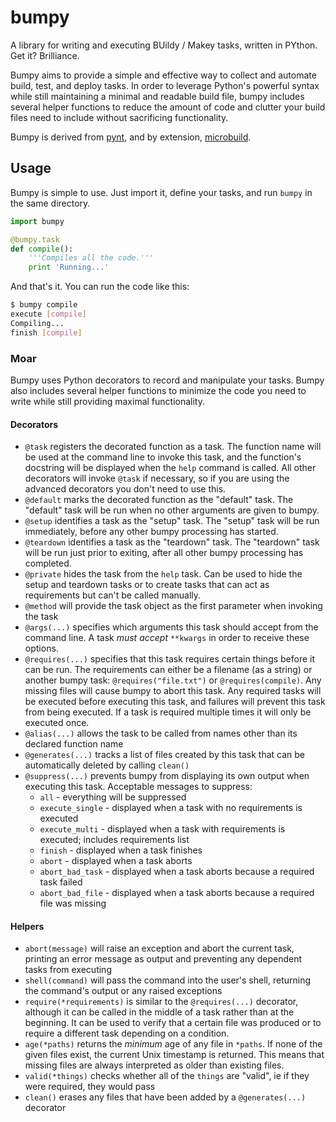 # bumpy

A library for writing and executing BUildy / Makey tasks, written in PYthon. Get it? Brilliance.

Bumpy aims to provide a simple and effective way to collect and automate build, test, and deploy tasks. In order to leverage Python's powerful syntax while still maintaining a minimal and readable build file, bumpy includes several helper functions to reduce the amount of code and clutter your build files need to include without sacrificing functionality.

Bumpy is derived from [pynt](https://github.com/rags/pynt), and by extension, [microbuild](https://github.com/CalumJEadie/microbuild).

## Usage

Bumpy is simple to use. Just import it, define your tasks, and run `bumpy` in the same directory.

```python
import bumpy

@bumpy.task
def compile():
	'''Compiles all the code.'''
	print 'Running...'
```

And that's it. You can run the code like this:

```bash
$ bumpy compile
execute [compile]
Compiling...
finish [compile]
```

### Moar

Bumpy uses Python decorators to record and manipulate your tasks. Bumpy also includes several helper functions to minimize the code you need to write while still providing maximal functionality.

#### Decorators

* `@task` registers the decorated function as a task. The function name will be used at the command line to invoke this task, and the function's docstring will be displayed when the `help` command is called. All other decorators will invoke `@task` if necessary, so if you are using the advanced decorators you don't need to use this.
* `@default` marks the decorated function as the "default" task. The "default" task will be run when no other arguments are given to bumpy.
* `@setup` identifies a task as the "setup" task. The "setup" task will be run immediately, before any other bumpy processing has started.
* `@teardown` identifies a task as the "teardown" task. The "teardown" task will be run just prior to exiting, after all other bumpy processing has completed.
* `@private` hides the task from the `help` task. Can be used to hide the setup and teardown tasks or to create tasks that can act as requirements but can't be called manually.
* `@method` will provide the task object as the first parameter when invoking the task
* `@args(...)` specifies which arguments this task should accept from the command line. A task *must accept* `**kwargs` in order to receive these options.
* `@requires(...)` specifies that this task requires certain things before it can be run. The requirements can either be a filename (as a string) or another bumpy task: `@requires("file.txt")` or `@requires(compile)`. Any missing files will cause bumpy to abort this task. Any required tasks will be executed before executing this task, and failures will prevent this task from being executed. If a task is required multiple times it will only be executed once.
* `@alias(...)` allows the task to be called from names other than its declared function name
* `@generates(...)` tracks a list of files created by this task that can be automatically deleted by calling `clean()`
* `@suppress(...)` prevents bumpy from displaying its own output when executing this task. Acceptable messages to suppress:
  * `all` - everything will be suppressed
  * `execute_single` - displayed when a task with no requirements is executed
  * `execute_multi` - displayed when a task with requirements is executed; includes requirements list
  * `finish` - displayed when a task finishes
  * `abort` - displayed when a task aborts
  * `abort_bad_task` - displayed when a task aborts because a required task failed
  * `abort_bad_file` - displayed when a task aborts because a required file was missing

#### Helpers

* `abort(message)` will raise an exception and abort the current task, printing an error message as output and preventing any dependent tasks from executing
* `shell(command)` will pass the command into the user's shell, returning the command's output or any raised exceptions
* `require(*requirements)` is similar to the `@requires(...)` decorator, although it can be called in the middle of a task rather than at the beginning. It can be used to verify that a certain file was produced or to require a different task depending on a condition.
* `age(*paths)` returns the *minimum* age of any file in `*paths`. If none of the given files exist, the current Unix timestamp is returned. This means that missing files are always interpreted as older than existing files.
* `valid(*things)` checks whether all of the `things` are "valid", ie if they were required, they would pass
* `clean()` erases any files that have been added by a `@generates(...)` decorator
